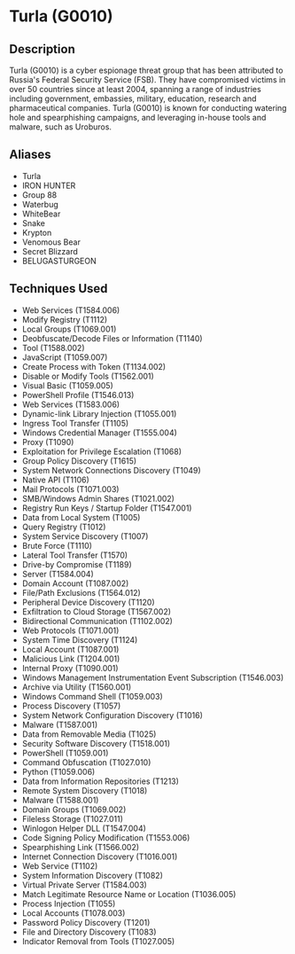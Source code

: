 # Turla (G0010)

## Description
Turla (G0010) is a cyber espionage threat group that has been attributed to Russia's Federal Security Service (FSB).  They have compromised victims in over 50 countries since at least 2004, spanning a range of industries including government, embassies, military, education, research and pharmaceutical companies. Turla (G0010) is known for conducting watering hole and spearphishing campaigns, and leveraging in-house tools and malware, such as Uroburos.

## Aliases
- Turla
- IRON HUNTER
- Group 88
- Waterbug
- WhiteBear
- Snake
- Krypton
- Venomous Bear
- Secret Blizzard
- BELUGASTURGEON

## Techniques Used
- Web Services (T1584.006)
- Modify Registry (T1112)
- Local Groups (T1069.001)
- Deobfuscate/Decode Files or Information (T1140)
- Tool (T1588.002)
- JavaScript (T1059.007)
- Create Process with Token (T1134.002)
- Disable or Modify Tools (T1562.001)
- Visual Basic (T1059.005)
- PowerShell Profile (T1546.013)
- Web Services (T1583.006)
- Dynamic-link Library Injection (T1055.001)
- Ingress Tool Transfer (T1105)
- Windows Credential Manager (T1555.004)
- Proxy (T1090)
- Exploitation for Privilege Escalation (T1068)
- Group Policy Discovery (T1615)
- System Network Connections Discovery (T1049)
- Native API (T1106)
- Mail Protocols (T1071.003)
- SMB/Windows Admin Shares (T1021.002)
- Registry Run Keys / Startup Folder (T1547.001)
- Data from Local System (T1005)
- Query Registry (T1012)
- System Service Discovery (T1007)
- Brute Force (T1110)
- Lateral Tool Transfer (T1570)
- Drive-by Compromise (T1189)
- Server (T1584.004)
- Domain Account (T1087.002)
- File/Path Exclusions (T1564.012)
- Peripheral Device Discovery (T1120)
- Exfiltration to Cloud Storage (T1567.002)
- Bidirectional Communication (T1102.002)
- Web Protocols (T1071.001)
- System Time Discovery (T1124)
- Local Account (T1087.001)
- Malicious Link (T1204.001)
- Internal Proxy (T1090.001)
- Windows Management Instrumentation Event Subscription (T1546.003)
- Archive via Utility (T1560.001)
- Windows Command Shell (T1059.003)
- Process Discovery (T1057)
- System Network Configuration Discovery (T1016)
- Malware (T1587.001)
- Data from Removable Media (T1025)
- Security Software Discovery (T1518.001)
- PowerShell (T1059.001)
- Command Obfuscation (T1027.010)
- Python (T1059.006)
- Data from Information Repositories (T1213)
- Remote System Discovery (T1018)
- Malware (T1588.001)
- Domain Groups (T1069.002)
- Fileless Storage (T1027.011)
- Winlogon Helper DLL (T1547.004)
- Code Signing Policy Modification (T1553.006)
- Spearphishing Link (T1566.002)
- Internet Connection Discovery (T1016.001)
- Web Service (T1102)
- System Information Discovery (T1082)
- Virtual Private Server (T1584.003)
- Match Legitimate Resource Name or Location (T1036.005)
- Process Injection (T1055)
- Local Accounts (T1078.003)
- Password Policy Discovery (T1201)
- File and Directory Discovery (T1083)
- Indicator Removal from Tools (T1027.005)
